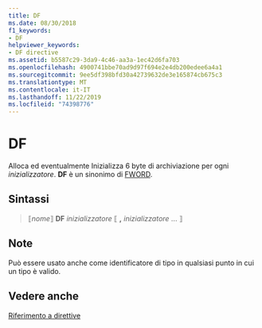 ```yaml
---
title: DF
ms.date: 08/30/2018
f1_keywords:
- DF
helpviewer_keywords:
- DF directive
ms.assetid: b5587c29-3da9-4c46-aa3a-1ec42d6fa703
ms.openlocfilehash: 4900741bbe70ad9d97f694e2e4db200edee6a4a1
ms.sourcegitcommit: 9ee5df398bfd30a42739632de3e165874cb675c3
ms.translationtype: MT
ms.contentlocale: it-IT
ms.lasthandoff: 11/22/2019
ms.locfileid: "74398776"
---
```

# <a name="df"></a>DF

Alloca ed eventualmente Inizializza 6 byte di archiviazione per ogni *inizializzatore*. **DF** è un sinonimo di [FWORD](../../assembler/masm/fword.md).

## <a name="syntax"></a>Sintassi

> ⟦*nome*⟧ **DF** *inizializzatore* ⟦ __,__ *inizializzatore* ... ⟧

## <a name="remarks"></a>Note

Può essere usato anche come identificatore di tipo in qualsiasi punto in cui un tipo è valido.

## <a name="see-also"></a>Vedere anche

[Riferimento a direttive](../../assembler/masm/directives-reference.md)
